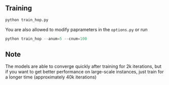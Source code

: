 ## Training
```python
python train_hop.py
```

You are also allowed to modify paprameters in the `options.py` or run
```python
python train_hop --anum=5 --cnum=100
```

## Note
The models are able to converge quickly after training for 2k iterations, but if you want to get better performance on large-scale instances, just train for a longer time (approximately 40k iterations)
